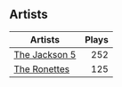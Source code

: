 ## Artists
Artists | Plays 
----- | -----: 
[The Jackson 5](/artists/the-jackson-5-35053) | 252
[The Ronettes](/artists/the-ronettes-89545) | 125

